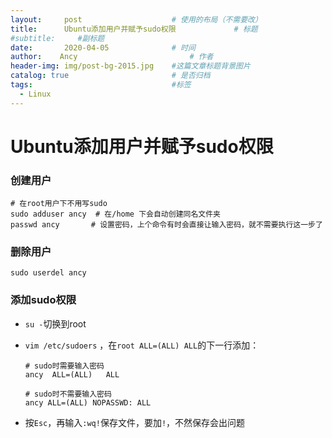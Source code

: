 ```yaml
---
layout:     post   				    # 使用的布局（不需要改）
title:      Ubuntu添加用户并赋予sudo权限				# 标题 
#subtitle:     #副标题
date:       2020-04-05 				# 时间
author:    Ancy 						# 作者
header-img: img/post-bg-2015.jpg 	#这篇文章标题背景图片
catalog: true 						# 是否归档
tags:								#标签
  - Linux
---
```


# Ubuntu添加用户并赋予sudo权限

### 创建用户

```
# 在root用户下不用写sudo
sudo adduser ancy  # 在/home 下会自动创建同名文件夹
passwd ancy       # 设置密码，上个命令有时会直接让输入密码，就不需要执行这一步了
```

### 删除用户

```
sudo userdel ancy
```

### 添加sudo权限

- `su -`切换到root

- `vim /etc/sudoers` ，在`root ALL=(ALL) ALL`的下一行添加：

  ```
  # sudo时需要输入密码
  ancy  ALL=(ALL)   ALL
  
  # sudo时不需要输入密码
  ancy ALL=(ALL) NOPASSWD: ALL
  ```

- 按`Esc`，再输入`:wq!`保存文件，要加`!`，不然保存会出问题